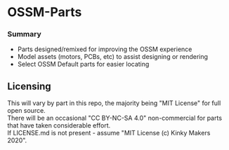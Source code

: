 # OSSM-Parts

### Summary 
- Parts designed/remixed for improving the OSSM experience
- Model assets (motors, PCBs, etc) to assist designing or rendering 
- Select OSSM Default parts for easier locating

## Licensing
This will vary by part in this repo, the majority being "MIT License" for full open source.  
There will be an occasional "CC BY-NC-SA 4.0" non-commercial for parts that have taken considerable effort.  
If LICENSE.md is not present - assume "MIT License (c) Kinky Makers 2020".
